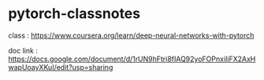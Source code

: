 # pytorch-classnotes
class : https://www.coursera.org/learn/deep-neural-networks-with-pytorch

doc link : https://docs.google.com/document/d/1rUN9hFtri8fIAQ92yoFOPnxiIiFX2AxHwapUoayXKuI/edit?usp=sharing


